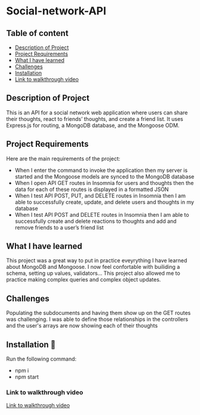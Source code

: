 # Social-network-API

## Table of content

- [Description of Project](#description-of-project)
- [Project Requirements](#project-requirements)
- [What I have learned](#what-i-have-learned)
- [Challenges](#challenges)
- [Installation](#installation-💾)
- [Link to walkthrough video](#link-to-walkthrough-video)

## Description of Project
This is an API for a social network web application where users can share their thoughts, react to friends’ thoughts, and create a friend list. It uses Express.js for routing, a MongoDB database, and the Mongoose ODM.

## Project Requirements

Here are the main requirements of the project:

- When  I enter the command to invoke the application then my server is started and the Mongoose models are synced to the MongoDB database
- When I open API GET routes in Insomnia for users and thoughts then the data for each of these routes is displayed in a formatted JSON
- When I test API POST, PUT, and DELETE routes in Insomnia then I am able to successfully create, update, and delete users and thoughts in my database
- When I test API POST and DELETE routes in Insomnia then I am able to successfully create and delete reactions to thoughts and add and remove friends to a user’s friend list

## What I have learned 

This project was a great way to put in practice eveyrything I have learned about MongoDB and Mongoose. I now feel confortable with builiding a schema, setting up values, validators... This project also allowed me to practice making complex queries and complex object updates.

## Challenges

Populating the subdocuments and having them show up on the GET routes was challenging. I was able to define those relationships in the controllers and the user's arrays are now showing each of their thoughts

## Installation 💾

Run the following command:

- npm i
- npm start

### Link to walkthrough video

[Link to walkthrough video](https://drive.google.com/file/d/1K6cHQVoatef8ngo9o-vhxwTx_TQR4_2b/view)
